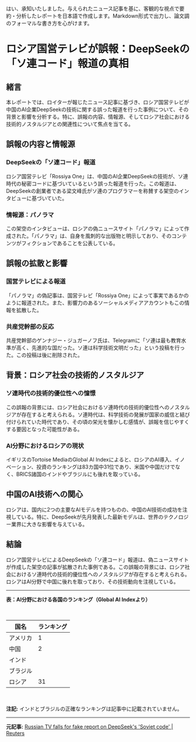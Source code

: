 はい、承知いたしました。与えられたニュース記事を基に、客観的な視点で要約・分析したレポートを日本語で作成します。Markdown形式で出力し、論文調のフォーマルな書き方を心がけます。

# ロシア国営テレビが誤報：DeepSeekの「ソ連コード」報道の真相

## 緒言

本レポートでは、ロイターが報じたニュース記事に基づき、ロシア国営テレビが中国のAI企業DeepSeekの技術に関する誤った報道を行った事例について、その背景と影響を分析する。特に、誤報の内容、情報源、そしてロシア社会における技術的ノスタルジアとの関連性について焦点を当てる。

## 誤報の内容と情報源

### DeepSeekの「ソ連コード」報道

ロシア国営テレビ「Rossiya One」は、中国のAI企業DeepSeekの技術が、ソ連時代の秘密コードに基づいているという誤った報道を行った。この報道は、DeepSeekの創業者である梁文峰氏がソ連のプログラマーを称賛する架空のインタビューに基づいていた。

### 情報源：パノラマ

この架空のインタビューは、ロシアの偽ニュースサイト「パノラマ」によって作成された。「パノラマ」は、自身を風刺的な出版物と明示しており、そのコンテンツがフィクションであることを公表している。

## 誤報の拡散と影響

### 国営テレビによる報道

「パノラマ」の偽記事は、国営テレビ「Rossiya One」によって事実であるかのように報道された。また、影響力のあるソーシャルメディアアカウントもこの情報を拡散した。

### 共産党幹部の反応

共産党幹部のゲンナジー・ジュガーノフ氏は、Telegramに「ソ連は最も教育水準が高く、先進的な国だった。ソ連は科学技術文明だった」という投稿を行った。この投稿は後に削除された。

## 背景：ロシア社会の技術的ノスタルジア

### ソ連時代の技術的優位性への憧憬

この誤報の背景には、ロシア社会におけるソ連時代の技術的優位性へのノスタルジアが存在すると考えられる。ソ連時代は、科学技術の発展が国家の威信と結び付けられていた時代であり、その頃の栄光を懐かしむ感情が、誤報を信じやすくする要因となった可能性がある。

### AI分野におけるロシアの現状

イギリスのTortoise MediaのGlobal AI Indexによると、ロシアのAI導入、イノベーション、投資のランキングは83カ国中31位であり、米国や中国だけでなく、BRICS諸国のインドやブラジルにも後れを取っている。

## 中国のAI技術への関心

ロシアは、国内に2つの主要なAIモデルを持つものの、中国のAI技術の成功を注視している。特に、DeepSeekが先月発表した最新モデルは、世界のテクノロジー業界に大きな影響を与えている。

## 結論

ロシア国営テレビによるDeepSeekの「ソ連コード」報道は、偽ニュースサイトが作成した架空の記事が拡散された事例である。この誤報の背景には、ロシア社会におけるソ連時代の技術的優位性へのノスタルジアが存在すると考えられる。ロシアはAI分野で中国に後れを取っており、その技術動向を注視している。

---

**表：AI分野における各国のランキング（Global AI Indexより）**

<br>

| 国名 | ランキング |
| ------ | -------- |
| アメリカ | 1 |
| 中国 | 2 |
| インド | |
| ブラジル | |
| ロシア | 31 |

<br>

**注記:** インドとブラジルの正確なランキングは記事中に記載されていません。

---


**元記事:** [Russian TV falls for fake report on DeepSeek's 'Soviet code' | Reuters](https://www.reuters.com/technology/artificial-intelligence/russian-tv-falls-fake-report-deepseeks-soviet-code-2025-02-06/)